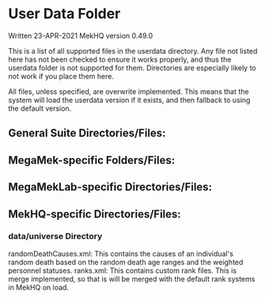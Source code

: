 # User Data Folder
Written 23-APR-2021
MekHQ version 0.49.0

This is a list of all supported files in the userdata directory. Any file not listed here has not been checked to ensure it works properly, and thus the userdata folder is not supported for them. Directories are especially likely to not work if you place them here.

All files, unless specified, are overwrite implemented. This means that the system will load the userdata version if it exists, and then fallback to using the default version.

## General Suite Directories/Files:

## MegaMek-specific Folders/Files:

## MegaMekLab-specific Directories/Files:

## MekHQ-specific Directories/Files:
### data/universe Directory
randomDeathCauses.xml: This contains the causes of an individual's random death based on the random death age ranges and the weighted personnel statuses.
ranks.xml: This contains custom rank files. This is merge implemented, so that is will be merged with the default rank systems in MekHQ on load.

